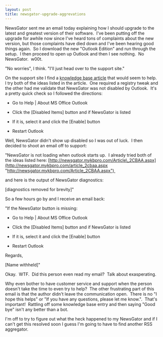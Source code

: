 ```yaml
---
layout: post
title: newsgator-upgrade-aggrevations
---
```

NewsGator sent me an email today explaining how I should upgrade to the
latest and greatest version of their software.  I've been putting off
the upgrade for awhile now since I've heard tons of complaints about the
new version, but those complaints have died down and I've been hearing
good things again.  So I download the new "Outlook Edition" and run
through the setup.  I then proceed to open up Outlook and then I see
nothing.  No NewsGator.  w00t.

"No worries", I think. "I'll just head over to the support site."

On the support site I find a [knowledge base
article](http://newsgator.mykbpro.com/Article_2CBAA.aspx) that would
seem to help.  I try both of the ideas listed in the article.  One
required a registry tweak and the other had me validate that NewsGator
was not disabled by Outlook.  It's a pretty quick check so I followed
the directions:

- Go to Help | About MS Office Outlook

- Click the [Disabled Items] button and if NewsGator is listed

- If it is, select it and click the [Enable] button

- Restart Outlook

Well, NewsGator didn't show up disabled so I was out of luck.  I then
decided to shoot an email off to support:

"NewsGator is not loading when outlook starts up.  I already tried both
of the ideas listed here:
[http://newsgator.mykbpro.com/Article\_2CBAA.aspx](http://newsgator.mykbpro.com/article_2cbaa.aspx "http://newsgator.mykbpro.com/Article_2CBAA.aspx") 

and here is the output of NewsGator diagnostics:

[diagnostics removed for brevity]"

So a few hours go by and I receive an email back:

"If the NewsGator button is missing:

- Go to Help | About MS Office Outlook

- Click the [Disabled Items] button and if NewsGator is listed

- If it is, select it and click the [Enable] button

- Restart Outlook

Regards,

[Name withheld]"

Okay.  WTF.  Did this person even read my email?  Talk about
exasperating.

Why even bother to have customer service and support when the person
doesn't take the time to even try to help?  The other frustrating part
of this email is that the author didn't leave the communication open. 
There is no "I hope this helps" or "If you have any questions, please
let me know.".  That's important!  Rattling off some knowledge base
entry and then saying "Good bye" isn't any better than a bot.

I'm off to try to figure out what the heck happened to my NewsGator and
if I can't get this resolved soon I guess I'm going to have to find
another RSS aggregator.
